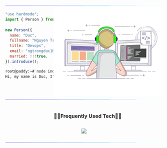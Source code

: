 <img src="/assets/images/horizontal-divider-gradient.gif">

<picture> 
<img src="/assets//images/developer.webp" align="right" width="350" height="285">
</a>
</picture>

```js
"use hardmode";
import { Person } from "VietNam";

new Person({
  name: "Duc",
  fullname: "Nguyen Trong Duc",
  title: "Devops",
  email: "ngtrongduc106@gmail.com",
  married: !!!true,
}).introduce();
```

```cmd
root@paddy:~# node index.js
Hi, my name is Duc, I'm a Devops from VietNam.
```

<img src="/assets/images/horizontal-divider-gradient.gif">

<div id="user-content-toc">
  <ul align="center">
    <summary><h3 style="display: inline-block">🧑‍💻Frequently Used Tech🧑‍💻</h3></summary>
  </ul>
</div>

<p align="center">
  <a href="https://skillicons.dev">
    <img src="https://skillicons.dev/icons?i=js,ts,nestjs,mysql,mongodb,postgres,windows,linux,kali,kubernetes,openstack,docker&perline=6" />
  </a>
</p>

<img src="/assets/images/horizontal-divider-gradient.gif">

